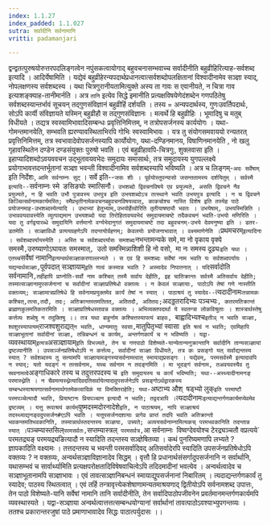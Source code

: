 ```yaml
---
index: 1.1.27
index_padded: 1.1.027
sutra: सर्वादीनि सर्वनामानि
vritti: padamanjari

---
```

द्वन्द्वतत्पुरुषयोरुत्तरपदलिङ्गत्वेन नपुंसकत्वायोगाद् बहुवचनासम्भवाच्च सर्वादीनीति बहुव्रीहिरित्याह-सर्वशब्द इत्यादि । आदिर्येषामिति । यद्येवं बहुव्रीहेरन्यपदार्थप्रधानत्वात्सर्वशब्दोपलक्षितानां विश्वादीनामेव सञ्ज्ञा स्याद्, नोपलक्षणस्य सर्वशब्दस्य । यथा चित्रगुरानीयतामित्युक्ते अस्य ता गावः स एवानीयते, न चित्रा गाव इत्याशङ्क्याह-तानीमार्नति । अत्र `तानि` इत्येव सिद्धे इमानीति प्रत्यक्षविषयेणेदंशब्देन गणपठितेषु सर्वशब्दस्यान्तर्भावं सूचयन् तद्गुणसंविज्ञानं बहुव्रीहिं दर्शयति । तस्य = अन्यपदार्थस्य, गुणःउवर्तिपदार्थः, सोऽपि कार्यी संविज्ञायते यस्मिन् बहुव्रीहौ स तद्गुणसंविज्ञानः । मत्वर्थे हि बहुव्रीहिः । भूमादिषु च मतुब् विधीयते । तद्यत्र स्वस्वामिभावादिसम्बन्धः प्रवृत्तिनिमित्तम्, न तत्रोपसर्जनस्य कार्ययोगः । यथा-गोमन्तमानयेति, सम्भवति ह्यरण्यावस्थिताभिरपि गोभिः स्वस्वामिभावः । यत्र तु संयोगसमवाययो रन्यतरत् प्रवृत्तिनिमित्तम्, तत्र स्वभावादेवोपसर्जनस्यापि कार्योयोगः, यथा-दण्डिनमानय, विषाणिनमानयेति , नो खलु गृहावस्थितेन दण्डेन दण्डसंयुक्तः पुरुषो भवति । एवं बहुव्रीहावपि-चित्रगुः, शुक्लवासा इति । इहाप्यादिशब्दोऽवयववचन उद्भूतावयवभेदः समुदायः समासार्थः, तत्र समुदायस्य युगपल्लक्ष्ये प्रयोगाभावत्तदन्तर्भूतानां सञ्ज्ञा भवन्ती विश्वादीनामिव सर्वशब्दस्यापि भविष्यति । अत्र च लिङ्गम्-`अदः सर्वेषाम्` इति निर्देशः, `आमि सर्वनाम्नः सुट्` । सर्वे इति--`जसः शीः । पूर्वयोस्तूपन्यासो जसन्ततामस्य दर्शयितुम् । सर्वस्मै इत्यादि--`सर्वनाम्नः स्मे` `ङसिङ्योः स्मात्सिनौ` ।
उभशब्दो द्विवचनविषये एव प्रयुज्यते, असति द्विवचने नैव प्रयुज्यते, न हि भवति उभौ पुत्रावस्य उभपुत्र इति उभयशब्दोऽत्र तत्स्थाने भवति उभयपुत्र इत्यादि । न च द्विवचने किञ्चित्सर्वनामकार्यमस्ति; स्मैप्रभृतीनामेकवचनबहुवचनविषयत्वात्, काकचोश्च नास्ति विशेष इति तस्येह पाठे प्रयोजनमाह-उभशब्दस्येत्यादि । उभाभ्यां हेतुभ्याम्,उभयोर्हेत्वोरिति तृतीयाषष्ठ्यौ भवतः । उभयेषाम्, उभयस्मिन्निति । उभाववयवावस्येति व्युत्पाद्यमान उभयशब्दो यदा तिरोहितावयवभेदं समुदायमाचष्टे तदैकवचनं भवति-उभयो मणिरिति । यदा तु वर्गद्वयारब्धे समुदायिनि वर्त्तमानो वर्ग्यभेदानुगतं समुदायमाचष्टे तदा बहुवचनम्-उभये देवमनुष्या इति ।
डतर-डतमेति । सञ्ज्ञाविधौ प्रत्ययग्रहणेऽपि तदन्तयोर्ग्रहणम्; केवलयोः प्रयोजनाभावात् ।
वक्ष्यमाणेनेति । `प्रथमचरम्` इत्यादिना । सर्वशब्दपर्यायस्येति । अस्ति च सर्वशब्दपर्यासः समशब्दः `नभन्तामन्यके समे`,`मा नो वृकाय वृक्ये समस्मै`,`उरुष्याणोऽघायतः समस्मात्`, `उतो समस्मिन्नाशिशी हि नो वसो,` `मा नः समस्य दूढ्यः` इति यथा । एतच्च `सर्वेषां नामानि` इत्यन्वर्थसञ्ज्ञाकरणाल्लभ्यते । स एव हि समशब्दः सर्वेषां नाम भवति यः सर्वशब्दपर्यायः । यद्यन्वर्थसञ्ज्ञा, `पूर्वपदात् सञ्ज्ञायाम्` इति णत्वं कस्मान्न भवति ? अस्मादेव निपातनात् । यदि `सर्वादोति सर्वनामानि`,तर्हीहापि प्राप्नोति-सर्वो नाम कश्चित् तस्मै सर्वाय देहीति, इह चातिक्रान्तः सर्वस्मै अतिसर्वाय देहीति; तस्मात्सञ्ज्ञानामुपसर्जनानां च सर्वादीनां सञ्ज्ञाप्रतिषेधो वक्तव्यः । न केवलं सञ्ज्ञायाः, पाठोऽपि तेषां गणे नास्तीति वक्तव्यम्; सञ्ज्ञामात्रप्रतिषेधे हि सर्वनामप्रयुक्तमेव कार्यं तेषां न स्यात् । पाठाश्रयं तु स्यादेव--`त्यदादीनामः` तन्नामकः कश्चित्,तत्स,तदौ, तदः; अतिक्रान्तस्तमतितत्, अतितदौ, अतितदः; `अदड्डतरादिभ्यः पञ्चभ्यः`, कतरमतिक्रान्तं ब्राह्मणकुलमतिकतरमिति । सञ्ज्ञाप्रतिषेधस्तावन्न वक्तव्यः ।
अभिव्यक्तपदार्था ये स्वतन्त्रा लोकविश्रुताः ।
शास्त्रार्थस्तेषु कर्त्तव्यः शब्देषु न तदुक्तिषु ।।
तत्र यथा बाहुर्नाम कश्चित्तस्यापत्यं बाहवः, `बाह्वादिभ्यश्च` इतीञ् न भवति सञ्ज्ञा, श्वशुरस्यापत्यम् `राजश्वशुराद्यत्` न भवति, धान्यमातुः स्वसा, `मातुपितृभ्यां स्वासा` इति षत्वं न भवति; एवमिहापि सञ्ज्ञाभूतानां सर्वादीनां सञ्ज्ञा, तन्निबन्धनं च कार्यम्, अन्तर्गणकार्यं च न भविष्यति ।
यद्वा-`व्यवस्थायाम्` इत्यत्र `असञ्ज्ञायाम्` इति विभज्यते, तेन च गणपाठो विशेष्यते-यान्येतान्यनुक्रान्तानि सर्वादीनि तान्यसञ्ज्ञायां द्रष्टव्यानीति । उपसर्ञ्जनप्रतिषेधोऽपि न कर्त्तव्यः, सर्वादीनां सञ्ज्ञा विधीयते, तत्र कः प्रसङ्गो यत् सर्वाद्यन्तस्य स्यात् ? सर्वशब्दस्य तु सत्यामपि सञ्ज्ञायामङ्गस्यासर्वनामत्वात् स्मायाद्यप्रसङ्गः । यद्येवम्, परमसर्वस्मै इत्यादावपि न स्याद्; यतो यदङ्गं न तत्सर्वनाम, यच्च सर्वनाम न तदङ्गमिति । मा भूदङ्गं सर्वनाम, तअवयवस्यैव तु स्रवनामत्वे `अङ्गाधिकारे तस्य च तदुत्तरपदस्य च` इति समुदायस्य च कार्यं भविष्यति; यथा--अस्थ्यादीनामनङ् परमास्थ्नेति । न चैवमत्यस्थ्नेत्यादिवदतिसर्वायेत्यादावुपसर्जनेऽपि प्रसङ्गोऽर्थद्वारकस्य सम्बन्धस्याश्रयणात्सर्वनामार्थगतमेकत्वादिकं या विमक्तिराहेति; यथा-`अष्टाभ्य औश्` `षड्भ्यो लुक्` इति परमाष्टौ परमपञ्चेत्यादौ भवति, प्रियाष्टानः प्रियपञ्चान इत्यादौ न भवति; तद्वदत्रापि । `त्यदादीनामः` इत्याद्यन्तर्गणकार्यमप्येवमेव द्रष्टव्यम् । यत्तु रूपाश्रयं कार्यम् `युष्मदस्मदोरनादेशे` इति, न पाठाश्रयम्, नापि सञ्ज्ञाश्रयं तदस्थ्याद्यनङ्वदुपसर्जन#एऽपि भवति । यत्तूपसर्जनदशायाः प्रागेव प्राप्तं तदपि भवति अतिक्रान्तो भवकन्तमतिभवकानिति, तस्मान्नार्थस्तदन्तस्य सञ्ज्ञया, उच्यते; अव्ययसर्वनाम्नामित्यकच् परमभवकानिति तदन्तान्न स्यात् । `पञ्चम्यास्तसिल्` परमसर्वतः, `सप्तम्यास्त्रल्` परमसर्वत्र,`आ सर्वनाम्नः` `विष्वग्देवयोश्च टेरद्र्यञ्चतौ वप्रत्यये` परमतद्र्यङ् परमयद्र्यङित्यादौ न स्यादिति तदन्तस्य सञ्ज्ञेषितव्या । कथं पुनरिष्यमणापि लभ्यते ? ज्ञापकादिति वक्ष्यामः । तत्तदन्तस्य च भवन्ती परमसर्वादिवद् अतिसर्वादेरपि स्यादिति उपसर्जनप्रतिषेधोऽपि वक्तव्यः ? न वक्तव्यः, अन्वर्थसञ्ज्ञाविज्ञानादेव सिद्धम् । वृत्तौ हि प्रधानार्थसंसर्गादुपसर्जनानि न सर्वार्थानि, यथासम्भवं च सार्वार्थ्यामिति प्रत्यक्षपरोक्षतादिविषेषवाचित्वेऽपि तदिदमादीनां भवत्येव । अन्वर्थत्वादेव च सञ्ज्ञाभूतानामपि सञ्ज्ञाभावः । एवं तावत्सञ्ज्ञानिबन्धनं स्मायाद्युपसर्जनानां निबारितम् । त्यदाद्यन्तर्गणकार्यं तु स्यादेव; पाठस्य स्थितत्वात् । एवं तर्हि तन्त्रावृत्त्येकशेषाणामन्यतमाश्रयणाद् द्वितीयोऽपि सर्वनामशब्द उपात्तः, तेन पाठो विशेष्यते-यानि सर्वेषां नामानि तानि सर्वादीनीति, तेन सर्वादिपाठोपजीवनेन प्रवर्तमानमन्तर्गणकार्यमपि व्यवस्थास्यते । यद्वा-सञ्ज्ञाया अन्वर्थत्वात्तत्तत्सम्बन्धयोग्यानां सर्वार्थानां तावत्पाठोऽवश्याभ्युपगन्तव्यः । ततश्च प्रकारान्तरजुषां पाठे प्रमाणाभावादेव सिद्धः पाठात्पर्युदासः ।।